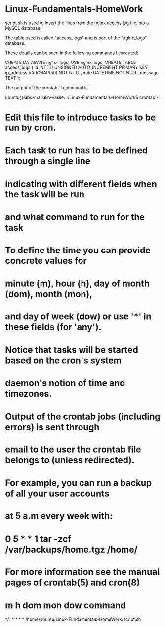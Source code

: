 # Linux-Fundamentals-HomeWork

script.sh is used to insert the lines from the nginx access log file into a MySQL database.

The table used is called "access_logs" and is part of the "nginx_logs" database.

These details can be seen in the following commands I executed:

CREATE DATABASE nginx_logs;
USE nginx_logs;
CREATE TABLE access_logs (
  id INT(11) UNSIGNED AUTO_INCREMENT PRIMARY KEY,
  ip_address VARCHAR(50) NOT NULL,
  date DATETIME NOT NULL,
  message TEXT
);


The output of the crontab -l command is:

ubuntu@labs-madalin-vasile:~/Linux-Fundamentals-HomeWork$ crontab -l
# Edit this file to introduce tasks to be run by cron.
#
# Each task to run has to be defined through a single line
# indicating with different fields when the task will be run
# and what command to run for the task
#
# To define the time you can provide concrete values for
# minute (m), hour (h), day of month (dom), month (mon),
# and day of week (dow) or use '*' in these fields (for 'any').
#
# Notice that tasks will be started based on the cron's system
# daemon's notion of time and timezones.
#
# Output of the crontab jobs (including errors) is sent through
# email to the user the crontab file belongs to (unless redirected).
#
# For example, you can run a backup of all your user accounts
# at 5 a.m every week with:
# 0 5 * * 1 tar -zcf /var/backups/home.tgz /home/
#
# For more information see the manual pages of crontab(5) and cron(8)
#
# m h  dom mon dow   command
*/1 * * * * /home/ubuntu/Linux-Fundamentals-HomeWork/script.sh